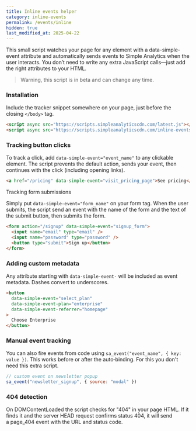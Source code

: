 ```yaml
---
title: Inline events helper
category: inline-events
permalink: /events/inline
hidden: true
last_modified_at: 2025-04-22
---
```


This small script watches your page for any element with a data-simple-event attribute and automatically sends events to Simple Analytics when the user interacts. You don’t need to write any extra JavaScript calls—just add the right attributes to your HTML.

> Warning, this script is in beta and can change any time.

### Installation

Include the tracker snippet somewhere on your page, just before the closing `</body>` tag.

```html
<script async src="https://scripts.simpleanalyticscdn.com/latest.js"></script>
<script async src="https://scripts.simpleanalyticscdn.com/inline-events.js"></script>
```

### Tracking button clicks

To track a click, add `data-simple-event="event_name"` to any clickable element. The script prevents the default action, sends your event, then continues with the click (including opening links).

```html
<a href="/pricing" data-simple-event="visit_pricing_page">See pricing</a>
```

Tracking form submissions

Simply put `data-simple-event="form_name"` on your form tag. When the user submits, the script send an event with the name of the form and the text of the submit button, then submits the form.

```html
<form action="/signup" data-simple-event="signup_form">
  <input name="email" type="email" />
  <input name="password" type="password" />
  <button type="submit">Sign up</button>
</form>
```

### Adding custom metadata

Any attribute starting with `data-simple-event-` will be included as event metadata. Dashes convert to underscores.

```html
<button
  data-simple-event="select_plan"
  data-simple-event-plan="enterprise"
  data-simple-event-referrer="homepage"
>
  Choose Enterprise
</button>
```

### Manual event tracking

You can also fire events from code using `sa_event("event_name", { key: value })`. This works before or after the auto‑binding. For this you don't need this extra script.

```js
// custom event on newsletter popup
sa_event("newsletter_signup", { source: "modal" })
```

### 404 detection

On DOMContentLoaded the script checks for "404" in your page HTML. If it finds it and the server HEAD request confirms status 404, it will send a page_404 event with the URL and status code.
